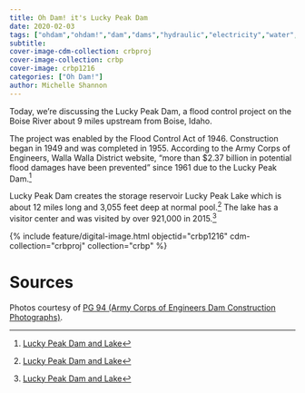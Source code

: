 ```yaml
---
title: Oh Dam! it's Lucky Peak Dam
date: 2020-02-03
tags: ["ohdam","ohdam!","dam","dams","hydraulic","electricity","water","irrigation","ColumbiaRiver","ColumbiaRiverBasin"]
subtitle: 
cover-image-cdm-collection: crbproj
cover-image-collection: crbp
cover-image: crbp1216
categories: ["Oh Dam!"]
author: Michelle Shannon
---
```


Today, we’re discussing the Lucky Peak Dam, a flood control project on the Boise River about 9 miles upstream from Boise, Idaho.

The project was enabled by the Flood Control Act of 1946. Construction began in 1949 and was completed in 1955. According to the Army
Corps of Engineers, Walla Walla District website, “more than $2.37 billion in potential flood damages have been prevented” since 1961 due to the Lucky Peak Dam.[^1]

Lucky Peak Dam creates the storage reservoir Lucky Peak Lake which is about 12 miles long and 3,055 feet deep at normal pool.[^1]
The lake has a visitor center and was visited by over 921,000 in 2015.[^1]

{% include feature/digital-image.html objectid="crbp1216" cdm-collection="crbproj" collection="crbp" %}

# Sources

[^1]: [Lucky Peak Dam and Lake](https://www.nww.usace.army.mil/Locations/District-Locks-and-Dams/Lucky-Peak-Dam-and-Lake/)

Photos courtesy of [PG 94 (Army Corps of Engineers Dam Construction Photographs)](https://archiveswest.orbiscascade.org/ark:/80444/xv165618/op=fstyle.aspx?t=k&amp;q=).
